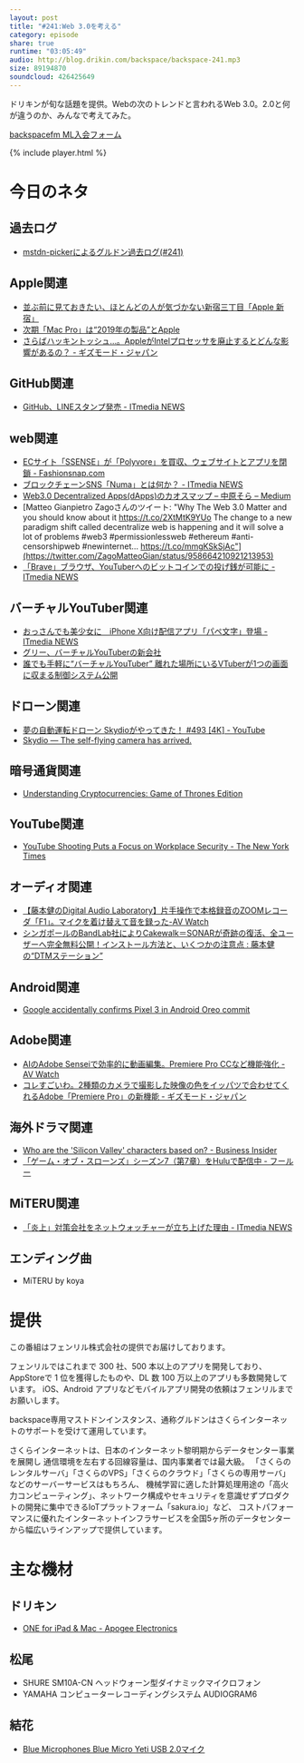 ```yaml
---
layout: post
title: "#241:Web 3.0を考える"
category: episode
share: true
runtime: "03:05:49"
audio: http://blog.drikin.com/backspace/backspace-241.mp3
size: 89194870
soundcloud: 426425649
---
```


ドリキンが旬な話題を提供。Webの次のトレンドと言われるWeb 3.0。2.0と何が違うのか、みんなで考えてみた。 

[backspacefm ML入会フォーム](http://backspace.us11.list-manage.com/subscribe?u=09c933bd3997c1d16dbed156a&id=84b6529b91)

{% include player.html %}

# 今日のネタ

## 過去ログ
* [mstdn-pickerによるグルドン過去ログ(#241)](https://rbtnn.github.io/mstdn-picker/?instance=mstdn.guru&since_id=99816117955691551&max_id=99816896456900921)

## Apple関連
* [並ぶ前に見ておきたい、ほとんどの人が気づかない新宿三丁目「Apple 新宿」](http://www.itmedia.co.jp/news/articles/1804/07/news020.html)
* [次期「Mac Pro」は“2019年の製品”とApple](http://www.itmedia.co.jp/news/articles/1804/06/news054.html)
* [さらばハッキントッシュ…。AppleがIntelプロセッサを廃止するとどんな影響があるの？ - ギズモード・ジャパン](https://www.gizmodo.jp/2018/04/apple-killing-intel-processors.html)

## GitHub関連
* [GitHub、LINEスタンプ発売 - ITmedia NEWS](http://www.itmedia.co.jp/news/articles/1804/06/news110.html)

## web関連
* [ECサイト「SSENSE」が「Polyvore」を買収、ウェブサイトとアプリを閉鎖 - Fashionsnap.com](https://www.fashionsnap.com/article/2018-04-06/ecssense-polyvore/)
* [ブロックチェーンSNS「Numa」とは何か？ - ITmedia NEWS](http://www.itmedia.co.jp/news/articles/1804/05/news058.html)
* [Web3.0 Decentralized Apps(dApps)のカオスマップ – 中原そら – Medium](https://medium.com/@skyfish1003/web3-0-decentralized-apps-dapps-%E3%81%AE%E3%82%AB%E3%82%AA%E3%82%B9%E3%83%9E%E3%83%83%E3%83%97-24f8703d1d01)
* [Matteo Gianpietro Zagoさんのツイート: "Why The Web 3.0 Matter and you should know about it https://t.co/2XtMtK9YUo The change to a new paradigm shift called decentralize web is happening and it will solve a lot of problems #web3 #permissionlessweb #ethereum #anti-censorshipweb #newinternet… https://t.co/mmgKSkSjAc"](https://twitter.com/ZagoMatteoGian/status/958664210921213953)
* [「Brave」ブラウザ、YouTuberへのビットコインでの投げ銭が可能に - ITmedia NEWS](http://www.itmedia.co.jp/news/articles/1711/20/news055.html)

## バーチャルYouTuber関連
* [おっさんでも美少女に　iPhone X向け配信アプリ「パペ文字」登場 - ITmedia NEWS](http://www.itmedia.co.jp/news/articles/1804/06/news115.html)
* [グリー、バーチャルYouTuberの新会社](http://www.itmedia.co.jp/news/articles/1804/05/news113.html)
* [誰でも手軽に“バーチャルYouTuber” 離れた場所にいるVTuberが1つの画面に収まる制御システム公開](http://www.itmedia.co.jp/news/articles/1804/06/news078.html)

## ドローン関連
* [夢の自動運転ドローン Skydioがやってきた！ #493 [4K] - YouTube](https://www.youtube.com/watch?v=TJxriUSEtE0)
* [Skydio — The self-flying camera has arrived.](https://www.skydio.com/)

## 暗号通貨関連
* [Understanding Cryptocurrencies: Game of Thrones Edition](https://masterthecrypto.com/understanding-cryptocurrencies-game-of-thrones/)

## YouTube関連
* [YouTube Shooting Puts a Focus on Workplace Security - The New York Times](https://www.nytimes.com/2018/04/05/technology/corporate-security-active-shooter-youtube.html)

## オーディオ関連
* [【藤本健のDigital Audio Laboratory】片手操作で本格録音のZOOMレコーダ「F1」。マイクを着け替えて音を録った-AV Watch](https://av.watch.impress.co.jp/docs/series/dal/1114747.html)
* [シンガポールのBandLab社によりCakewalk＝SONARが奇跡の復活、全ユーザーへ完全無料公開！インストール方法と、いくつかの注意点 : 藤本健の“DTMステーション”](http://www.dtmstation.com/archives/52012306.html)

## Android関連
* [Google accidentally confirms Pixel 3 in Android Oreo commit](https://mashable.com/2018/04/06/google-accidentally-confirms-pixel-3/?utm_campaign=Mash-Prod-RSS-Feedburner-All-Partial&utm_cid=Mash-Prod-RSS-Feedburner-All-Partial#q5hLAUXYSOqA)

## Adobe関連
* [AIのAdobe Senseiで効率的に動画編集。Premiere Pro CCなど機能強化 - AV Watch](https://av.watch.impress.co.jp/docs/news/1115187.html)
* [コレすごいわ。2種類のカメラで撮影した映像の色をイッパツで合わせてくれるAdobe「Premiere Pro」の新機能 - ギズモード・ジャパン](https://www.gizmodo.jp/2018/04/adobe-sensei-color-match-premiere-pro.html)

## 海外ドラマ関連
* [Who are the 'Silicon Valley' characters based on? - Business Insider](http://www.businessinsider.com/silicon-valley-characters-real-life-2016-6?utm_source=feedly&amp%3Butm_medium=referral)
* [「ゲーム・オブ・スローンズ」シーズン7（第7章）をHuluで配信中 - フールー](https://www.happyon.jp/static/got/?cmp=10013&gclid=Cj0KCQjwnqzWBRC_ARIsABSMVTMOFznPZhpW6pEn_5z9iOv9S9v5J7K4dd-jm-pRq7SLMK3_9A5F4fkaAqRDEALw_wcB&wapr=5acbf7ef)

## MiTERU関連
* [「炎上」対策会社をネットウォッチャーが立ち上げた理由 - ITmedia NEWS](http://www.itmedia.co.jp/news/articles/1804/07/news021.html)

## エンディング曲
* MiTERU by koya

# 提供

この番組はフェンリル株式会社の提供でお届けしております。

フェンリルではこれまで 300 社、500 本以上のアプリを開発しており、AppStoreで 1 位を獲得したものや、DL 数 100 万以上のアプリも多数開発しています。
iOS、Android アプリなどモバイルアプリ開発の依頼はフェンリルまでお願いします。

backspace専用マストドンインスタンス、通称グルドンはさくらインターネットのサポートを受けて運用しています。

さくらインターネットは、日本のインターネット黎明期からデータセンター事業を展開し
通信環境を左右する回線容量は、国内事業者では最大級。
「さくらのレンタルサーバ」「さくらのVPS」「さくらのクラウド」「さくらの専用サーバ」などのサーバーサービスはもちろん、
機械学習に適した計算処理用途の「高火力コンピューティング」、ネットワーク構成やセキュリティを意識せずプロダクトの開発に集中できるIoTプラットフォーム「sakura.io」など、
コストパフォーマンスに優れたインターネットインフラサービスを全国5ヶ所のデータセンターから幅広いラインアップで提供しています。

# 主な機材

## ドリキン
* [ONE for iPad & Mac - Apogee Electronics](http://amzn.to/2DJVyyj)

## 松尾
* SHURE  SM10A-CN ヘッドウォーン型ダイナミックマイクロフォン
* YAMAHA コンピューターレコーディングシステム AUDIOGRAM6

## 結花
* [Blue Microphones Blue Micro Yeti USB 2.0マイク](http://www.bluedesigns.jp/products/yeti/)

